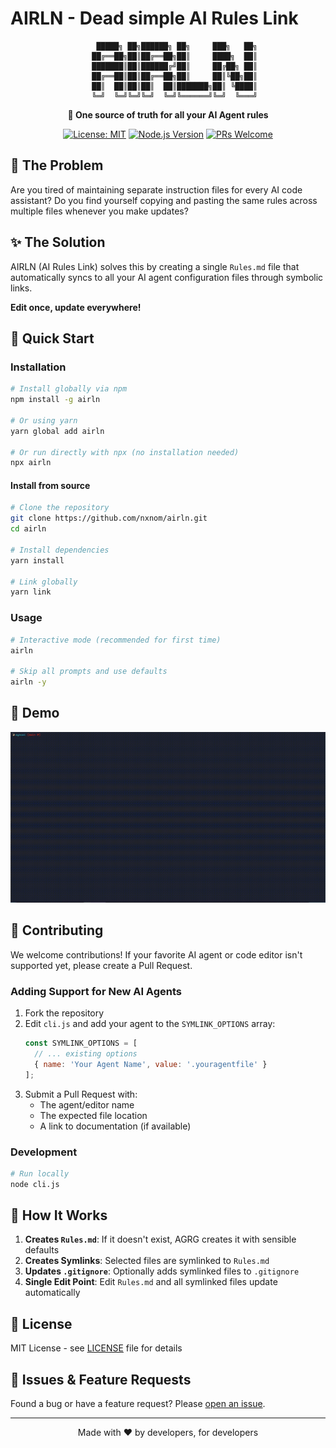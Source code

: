 # AIRLN - Dead simple AI Rules Link

<div align="center">

```
    █████╗ ██╗██████╗ ██╗     ███╗   ██╗
   ██╔══██╗██║██╔══██╗██║     ████╗  ██║
   ███████║██║██████╔╝██║     ██╔██╗ ██║
   ██╔══██║██║██╔══██╗██║     ██║╚██╗██║
   ██║  ██║██║██║  ██║███████╗██║ ╚████║
   ╚═╝  ╚═╝╚═╝╚═╝  ╚═╝╚══════╝╚═╝  ╚═══╝
```

**🎯 One source of truth for all your AI Agent rules**

[![License: MIT](https://img.shields.io/badge/License-MIT-yellow.svg)](https://opensource.org/licenses/MIT)
[![Node.js Version](https://img.shields.io/badge/node-%3E%3D%2012.0.0-brightgreen)](https://nodejs.org)
[![PRs Welcome](https://img.shields.io/badge/PRs-welcome-brightgreen.svg)](https://github.com/nxnom/airln/pulls)

</div>

## 🤔 The Problem

Are you tired of maintaining separate instruction files for every AI code assistant? Do you find yourself copying and pasting the same rules across multiple files whenever you make updates?

## ✨ The Solution

AIRLN (AI Rules Link) solves this by creating a single `Rules.md` file that automatically syncs to all your AI agent configuration files through symbolic links. 

**Edit once, update everywhere!**

## 🚀 Quick Start

### Installation

```bash
# Install globally via npm
npm install -g airln

# Or using yarn
yarn global add airln

# Or run directly with npx (no installation needed)
npx airln
```

#### Install from source

```bash
# Clone the repository
git clone https://github.com/nxnom/airln.git
cd airln

# Install dependencies
yarn install

# Link globally
yarn link
```

### Usage

```bash
# Interactive mode (recommended for first time)
airln

# Skip all prompts and use defaults
airln -y
```

## 📸 Demo

<div align="center">
  <img src="demo.gif" alt="AGRG Demo" width="600">
</div>

## 🤝 Contributing

We welcome contributions! If your favorite AI agent or code editor isn't supported yet, please create a Pull Request.

### Adding Support for New AI Agents

1. Fork the repository
2. Edit `cli.js` and add your agent to the `SYMLINK_OPTIONS` array:
   ```javascript
   const SYMLINK_OPTIONS = [
     // ... existing options
     { name: 'Your Agent Name', value: '.youragentfile' }
   ];
   ```
3. Submit a Pull Request with:
   - The agent/editor name
   - The expected file location
   - A link to documentation (if available)

### Development

```bash
# Run locally
node cli.js
```

## 🔧 How It Works

1. **Creates `Rules.md`**: If it doesn't exist, AGRG creates it with sensible defaults
2. **Creates Symlinks**: Selected files are symlinked to `Rules.md`
3. **Updates `.gitignore`**: Optionally adds symlinked files to `.gitignore`
4. **Single Edit Point**: Edit `Rules.md` and all symlinked files update automatically

## 📄 License

MIT License - see [LICENSE](LICENSE) file for details

## 🐛 Issues & Feature Requests

Found a bug or have a feature request? Please [open an issue](https://github.com/nxnom/airln/issues).

---

<div align="center">
  Made with ❤️ by developers, for developers
</div>
